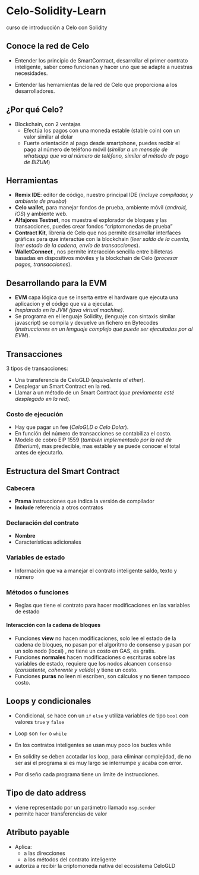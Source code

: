 # Celo-Solidity-Learn

curso de introducción a Celo con Solidity

## Conoce la red de Celo

- Entender los principio de SmartContract, desarrollar el primer contrato inteligente, saber como funcionan y hacer uno que se adapte a nuestras necesidades.

- Entender las herramientas de la red de Celo que proporciona a los desarrolladores.

## ¿Por qué Celo?

- Blockchain, con 2 ventajas
  - Efectúa los pagos con una moneda estable (stable coin) con un valor similar al dolar
  - Fuerte orientación al pago desde smartphone, puedes recibir el pago al número de teléfono móvil (_similar a un mensaje de whatsapp que va al número de teléfono, similar al método de pago de BIZUM_)

## Herramientas

- **Remix IDE**: editor de código, nuestro principal IDE (_incluye compilador, y ambiente de prueba_)
- **Celo wallet**, para manejar fondos de prueba, ambiente móvil (_android, iOS_) y ambiente web.
- **Alfajores Testnet**, nos muestra el explorador de bloques y las transacciones, puedes crear fondos “criptomonedas de prueba”
- **Contract Kit**, librería de Celo que nos permite desarrollar interfaces gráficas para que interactúe con la blockchain (_leer saldo de la cuenta, leer estado de la cadena, envío de transacciones_).
- **WalletConnect** , nos permite interacción sencilla entre billeteras basadas en dispositivos móviles y la blockchain de Celo (_procesar pagos, transacciones_).

## Desarrollando para la EVM

- **EVM** capa lógica que se inserta entre el hardware que ejecuta una aplicacion y el código que va a ejecutar.
- _Inspiarado en la JVM (java virtual machine)_.
- Se programa en el lenguaje Solidity, (lenguaje con sintaxis similar javascript) se compila y devuelve un fichero en Bytecodes (_instrucciones en un lenguaje complejo que puede ser ejecutadas por al EVM_).

## Transacciones

3 tipos de transacciones:

- Una transferencia de CeloGLD (_equivalente al ether_).
- Desplegar un Smart Contract en la red.
- Llamar a un método de un Smart Contract (_que previamente esté desplegado en la red_).

### Costo de ejecución

- Hay que pagar un fee (_CeloGLD o Celo Dolar_).
- En función del número de transacciones se contabiliza el costo.
- Modelo de cobro EIP 1559 (_también implementado por la red de Etherium_), mas predecible, mas estable y se puede conocer el total antes de ejecutarlo.

## Estructura del Smart Contract

### Cabecera

- **Prama** instrucciones que indica la versión de compilador
- **Include** referencia a otros contratos

### Declaración del contrato

- **Nombre**
- Características adicionales

### Variables de estado

- Información que va a manejar el contrato inteligente
saldo, texto y número

### Métodos o funciones

- Reglas que tiene el contrato para hacer modificaciones en las variables de estado

#### Interacción con la cadena de bloques

- Funciones **view** no hacen modificaciones, solo lee el estado de la cadena de bloques, no pasan por el algoritmo de consenso y pasan por un solo nodo (local) , no tiene un costo en GAS, es gratis.
- Funciones **normales** hacen modificaciones o escrituras sobre las variables de estado, requiere que los nodos alcancen consenso (_consistente, coherente y valido_) y tiene un costo.
- Funciones **puras** no leen ni escriben, son cálculos y no tienen tampoco costo.

## Loops y condicionales

- Condicional, se hace con un `if` `else` y utiliza variables de tipo `bool` con valores `true` y `false`

- Loop son `for` o `while`
- En los contratos inteligentes se usan muy poco los bucles while
- En solidity se deben acotadar los loop, para eliminar complejidad, de no ser así el programa si es muy largo se interrumpe y acaba con error. 
- Por diseño cada programa tiene un limite de instrucciones.

## Tipo de dato address

- viene representado por un parámetro llamado `msg.sender`
- permite hacer transferencias de valor

## Atributo payable

- Aplica:
  - a las direcciones
  - a los métodos del contrato inteligente
- autoriza a recibir la criptomoneda nativa del ecosistema CeloGLD